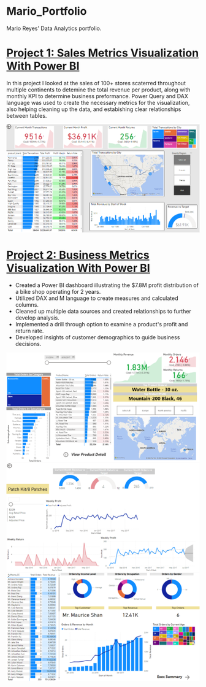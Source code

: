 # Mario_Portfolio
Mario Reyes' Data Analytics portfolio.
  
# [Project 1: Sales Metrics Visualization With Power BI](https://github.com/PowerBI/MavenMarket.pbix)
In this project I looked at the sales of 100+ stores scaterred throughout multiple continents to detemine the total revenue per product, along with monthly KPI to determine business preformance. Power Query and DAX language was used to create the necessary metrics for the visualization, also helping cleaning up the data, and estabishing clear relationships between tables.

<p align="center">
  <img src="images/github4.PNG"  width="600" >
  
# [Project 2: Business Metrics Visualization With Power BI](https://github.com/PowerBI/AdventureWorks_ReportV2.pbix)
* Created a Power BI dashboard illustrating the $7.8M profit distribution of a bike shop operating for 2 years.
* Utilized DAX and M language to create measures and calculated columns.
* Cleaned up multiple data sources and created relationships to further develop analysis.
* Implemented a drill through option to examine a product's profit and return rate.
* Developed insights of customer demographics to guide business decisions.
  
<p align="center">
  <img src="images/github1.PNG"  width="600" >
  <img src="images/github2.PNG"  width="600" >
  <img src="images/github3.PNG"  width="600" >
